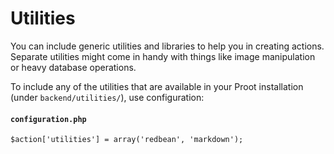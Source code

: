 
# Utilities

You can include generic utilities and libraries to help you in creating actions. Separate utilities might come in handy with things like image manipulation or heavy database operations.

To include any of the utilities that are available in your Proot installation (under `backend/utilities/`), use configuration:

#### `configuration.php`
	$action['utilities'] = array('redbean', 'markdown');
